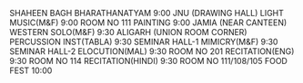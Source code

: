 SHAHEEN BAGH
BHARATHANATYAM 
9:00
JNU (DRAWING HALL)
LIGHT MUSIC(M&F) 
9:00
ROOM NO 111
PAINTING 
9:00
JAMIA (NEAR CANTEEN)
WESTERN SOLO(M&F) 
9:30
ALIGARH (UNION ROOM CORNER)
PERCUSSION INST(TABLA) 
9:30
SEMINAR HALL-1
MIMICRY(M&F) 
9:30
SEMINAR HALL-2
ELOCUTION(MAL)
9:30
ROOM NO 201
RECITATION(ENG) 
9:30
ROOM NO 114
RECITATION(HINDI) 
9:30
ROOM NO 111/108/105
FOOD FEST 
10:00
